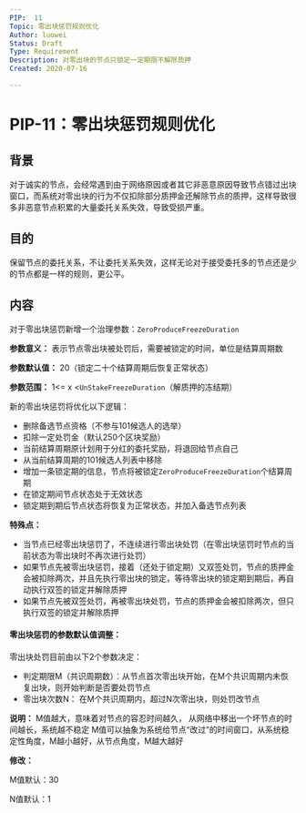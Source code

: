 ```yaml
---
PIP:  11
Topic: 零出块惩罚规则优化
Author: luowei
Status: Draft
Type: Requirement
Description: 对零出块的节点只锁定一定期限不解除质押
Created: 2020-07-16

---
```


# PIP-11：零出块惩罚规则优化

## 背景

对于诚实的节点，会经常遇到由于网络原因或者其它非恶意原因导致节点错过出块窗口，而系统对零出块的行为不仅扣除部分质押金还解除节点的质押，这样导致很多非恶意节点积累的大量委托关系失效，导致受损严重。

## 目的

保留节点的委托关系，不让委托关系失效，这样无论对于接受委托多的节点还是少的节点都是一样的规则，更公平。

## 内容

对于零出块惩罚新增一个治理参数：`ZeroProduceFreezeDuration`

**参数意义：** 表示节点零出块被处罚后，需要被锁定的时间，单位是结算周期数

**参数默认值：** 20（锁定二十个结算周期后恢复正常状态）

**参数范围：** 1<= x <`UnStakeFreezeDuration`（解质押的冻结期）

新的零出块惩罚将优化以下逻辑：

- 删除备选节点资格（不参与101候选人的选举）
- 扣除一定处罚金（默认250个区块奖励）
- 当前结算周期原计划用于分红的委托奖励，将退回给节点自己
- 从当前结算周期的101候选人列表中移除
- 增加一条锁定期的信息，节点将被锁定`ZeroProduceFreezeDuration`个结算周期
- 在锁定期间节点状态处于无效状态
- 锁定期到期后节点状态将恢复为正常状态，并加入备选节点列表

**特殊点：**

- 当节点已经零出块惩罚了，不连续进行零出块处罚（在零出块惩罚时节点的当前状态为零出块时不再次进行处罚）
- 如果节点先被零出块惩罚，接着（还处于锁定期）又双签处罚，节点的质押金会被扣除两次，并且先执行零出块的锁定，等待零出块的锁定期到期后，再自动执行双签的锁定并解除质押
- 如果节点先被双签处罚，再被零出块处罚，节点的质押金会被扣除两次，但只执行双签的锁定并解除质押



#### 零出块惩罚的参数默认值调整：

零出块处罚目前由以下2个参数决定：

- 判定期限M（共识周期数）：从节点首次零出块开始，在M个共识周期内未恢复出块，则开始判断是否要处罚节点
- 零出块次数N：  在M个共识周期内，超过N次零出块，则处罚改节点

**说明：**
M值越大，意味着对节点的容忍时间越久， 从网络中移出一个坏节点的时间越长，系统越不稳定
M值可以抽象为系统给节点“改过”的时间窗口，从系统稳定性角度，M越小越好，从节点角度，M越大越好

**修改：**

M值默认：30

N值默认：1
